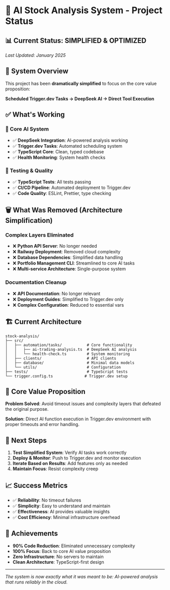 # 🚀 AI Stock Analysis System - Project Status

## 📊 Current Status: **SIMPLIFIED & OPTIMIZED**

_Last Updated: January 2025_

## 🎯 System Overview

This project has been **dramatically simplified** to focus on the core value proposition:

**Scheduled Trigger.dev Tasks → DeepSeek AI → Direct Tool Execution**

## ✅ What's Working

### 🤖 Core AI System

- ✅ **DeepSeek Integration**: AI-powered analysis working
- ✅ **Trigger.dev Tasks**: Automated scheduling system
- ✅ **TypeScript Core**: Clean, typed codebase
- ✅ **Health Monitoring**: System health checks

### 🧪 Testing & Quality

- ✅ **TypeScript Tests**: All tests passing
- ✅ **CI/CD Pipeline**: Automated deployment to Trigger.dev
- ✅ **Code Quality**: ESLint, Prettier, type checking

## 🗑️ What Was Removed (Architecture Simplification)

### Complex Layers Eliminated

- ❌ **Python API Server**: No longer needed
- ❌ **Railway Deployment**: Removed cloud complexity
- ❌ **Database Dependencies**: Simplified data handling
- ❌ **Portfolio Management CLI**: Streamlined to core AI tasks
- ❌ **Multi-service Architecture**: Single-purpose system

### Documentation Cleanup

- ❌ **API Documentation**: No longer relevant
- ❌ **Deployment Guides**: Simplified to Trigger.dev only
- ❌ **Complex Configuration**: Reduced to essential vars

## 🏗️ Current Architecture

```
stock-analysis/
├── src/
│   ├── automation/tasks/           # Core functionality
│   │   ├── ai-trading-analysis.ts  # DeepSeek AI analysis
│   │   └── health-check.ts         # System monitoring
│   ├── clients/                    # API clients
│   ├── database/                   # Minimal data models
│   └── utils/                      # Configuration
├── tests/                          # TypeScript tests
└── trigger.config.ts              # Trigger.dev setup
```

## 🎯 Core Value Proposition

**Problem Solved**: Avoid timeout issues and complexity layers that defeated the original purpose.

**Solution**: Direct AI function execution in Trigger.dev environment with proper timeouts and error handling.

## 🚀 Next Steps

1. **Test Simplified System**: Verify AI tasks work correctly
2. **Deploy & Monitor**: Push to Trigger.dev and monitor execution
3. **Iterate Based on Results**: Add features only as needed
4. **Maintain Focus**: Resist complexity creep

## 📈 Success Metrics

- ✅ **Reliability**: No timeout failures
- ✅ **Simplicity**: Easy to understand and maintain
- ✅ **Effectiveness**: AI provides valuable insights
- ✅ **Cost Efficiency**: Minimal infrastructure overhead

## 🎉 Achievements

- **90% Code Reduction**: Eliminated unnecessary complexity
- **100% Focus**: Back to core AI value proposition
- **Zero Infrastructure**: No servers to maintain
- **Clean Architecture**: TypeScript-first design

---

_The system is now exactly what it was meant to be: AI-powered analysis that runs reliably in the cloud._
